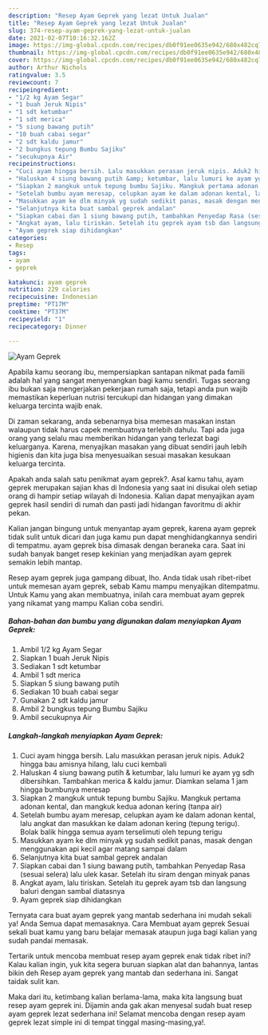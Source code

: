 ```yaml
---
description: "Resep Ayam Geprek yang lezat Untuk Jualan"
title: "Resep Ayam Geprek yang lezat Untuk Jualan"
slug: 374-resep-ayam-geprek-yang-lezat-untuk-jualan
date: 2021-02-07T10:16:32.162Z
image: https://img-global.cpcdn.com/recipes/db0f91ee0635e942/680x482cq70/ayam-geprek-foto-resep-utama.jpg
thumbnail: https://img-global.cpcdn.com/recipes/db0f91ee0635e942/680x482cq70/ayam-geprek-foto-resep-utama.jpg
cover: https://img-global.cpcdn.com/recipes/db0f91ee0635e942/680x482cq70/ayam-geprek-foto-resep-utama.jpg
author: Arthur Nichols
ratingvalue: 3.5
reviewcount: 7
recipeingredient:
- "1/2 kg Ayam Segar"
- "1 buah Jeruk Nipis"
- "1 sdt ketumbar"
- "1 sdt merica"
- "5 siung bawang putih"
- "10 buah cabai segar"
- "2 sdt kaldu jamur"
- "2 bungkus tepung Bumbu Sajiku"
- "secukupnya Air"
recipeinstructions:
- "Cuci ayam hingga bersih. Lalu masukkan perasan jeruk nipis. Aduk2 hingga bau amisnya hilang, lalu cuci kembali"
- "Haluskan 4 siung bawang putih &amp; ketumbar, lalu lumuri ke ayam yg sdh dibersihkan. Tambahkan merica &amp; kaldu jamur. Diamkan selama 1 jam hingga bumbunya meresap"
- "Siapkan 2 mangkuk untuk tepung bumbu Sajiku. Mangkuk pertama adonan kental, dan mangkuk kedua adonan kering (tanpa air)"
- "Setelah bumbu ayam meresap, celupkan ayam ke dalam adonan kental, lalu angkat dan masukkan ke dalam adonan kering (tepung terigu). Bolak balik hingga semua ayam terselimuti oleh tepung terigu"
- "Masukkan ayam ke dlm minyak yg sudah sedikit panas, masak dengan menggunakan api kecil agar matang sampai dalam"
- "Selanjutnya kita buat sambal geprek andalan"
- "Siapkan cabai dan 1 siung bawang putih, tambahkan Penyedap Rasa (sesuai selera) lalu ulek kasar. Setelah itu siram dengan minyak panas"
- "Angkat ayam, lalu tiriskan. Setelah itu geprek ayam tsb dan langsung baluri dengan sambal diatasnya"
- "Ayam geprek siap dihidangkan"
categories:
- Resep
tags:
- ayam
- geprek

katakunci: ayam geprek 
nutrition: 229 calories
recipecuisine: Indonesian
preptime: "PT17M"
cooktime: "PT37M"
recipeyield: "1"
recipecategory: Dinner

---
```



![Ayam Geprek](https://img-global.cpcdn.com/recipes/db0f91ee0635e942/680x482cq70/ayam-geprek-foto-resep-utama.jpg)

Apabila kamu seorang ibu, mempersiapkan santapan nikmat pada famili adalah hal yang sangat menyenangkan bagi kamu sendiri. Tugas seorang ibu bukan saja mengerjakan pekerjaan rumah saja, tetapi anda pun wajib memastikan keperluan nutrisi tercukupi dan hidangan yang dimakan keluarga tercinta wajib enak.

Di zaman  sekarang, anda sebenarnya bisa memesan masakan instan walaupun tidak harus capek membuatnya terlebih dahulu. Tapi ada juga orang yang selalu mau memberikan hidangan yang terlezat bagi keluarganya. Karena, menyajikan masakan yang dibuat sendiri jauh lebih higienis dan kita juga bisa menyesuaikan sesuai masakan kesukaan keluarga tercinta. 



Apakah anda salah satu penikmat ayam geprek?. Asal kamu tahu, ayam geprek merupakan sajian khas di Indonesia yang saat ini disukai oleh setiap orang di hampir setiap wilayah di Indonesia. Kalian dapat menyajikan ayam geprek hasil sendiri di rumah dan pasti jadi hidangan favoritmu di akhir pekan.

Kalian jangan bingung untuk menyantap ayam geprek, karena ayam geprek tidak sulit untuk dicari dan juga kamu pun dapat menghidangkannya sendiri di tempatmu. ayam geprek bisa dimasak dengan beraneka cara. Saat ini sudah banyak banget resep kekinian yang menjadikan ayam geprek semakin lebih mantap.

Resep ayam geprek juga gampang dibuat, lho. Anda tidak usah ribet-ribet untuk memesan ayam geprek, sebab Kamu mampu menyajikan ditempatmu. Untuk Kamu yang akan membuatnya, inilah cara membuat ayam geprek yang nikamat yang mampu Kalian coba sendiri.

<!--inarticleads1-->

##### Bahan-bahan dan bumbu yang digunakan dalam menyiapkan Ayam Geprek:

1. Ambil 1/2 kg Ayam Segar
1. Siapkan 1 buah Jeruk Nipis
1. Sediakan 1 sdt ketumbar
1. Ambil 1 sdt merica
1. Siapkan 5 siung bawang putih
1. Sediakan 10 buah cabai segar
1. Gunakan 2 sdt kaldu jamur
1. Ambil 2 bungkus tepung Bumbu Sajiku
1. Ambil secukupnya Air




<!--inarticleads2-->

##### Langkah-langkah menyiapkan Ayam Geprek:

1. Cuci ayam hingga bersih. Lalu masukkan perasan jeruk nipis. Aduk2 hingga bau amisnya hilang, lalu cuci kembali
1. Haluskan 4 siung bawang putih &amp; ketumbar, lalu lumuri ke ayam yg sdh dibersihkan. Tambahkan merica &amp; kaldu jamur. Diamkan selama 1 jam hingga bumbunya meresap
1. Siapkan 2 mangkuk untuk tepung bumbu Sajiku. Mangkuk pertama adonan kental, dan mangkuk kedua adonan kering (tanpa air)
1. Setelah bumbu ayam meresap, celupkan ayam ke dalam adonan kental, lalu angkat dan masukkan ke dalam adonan kering (tepung terigu). Bolak balik hingga semua ayam terselimuti oleh tepung terigu
1. Masukkan ayam ke dlm minyak yg sudah sedikit panas, masak dengan menggunakan api kecil agar matang sampai dalam
1. Selanjutnya kita buat sambal geprek andalan
1. Siapkan cabai dan 1 siung bawang putih, tambahkan Penyedap Rasa (sesuai selera) lalu ulek kasar. Setelah itu siram dengan minyak panas
1. Angkat ayam, lalu tiriskan. Setelah itu geprek ayam tsb dan langsung baluri dengan sambal diatasnya
1. Ayam geprek siap dihidangkan




Ternyata cara buat ayam geprek yang mantab sederhana ini mudah sekali ya! Anda Semua dapat memasaknya. Cara Membuat ayam geprek Sesuai sekali buat kamu yang baru belajar memasak ataupun juga bagi kalian yang sudah pandai memasak.

Tertarik untuk mencoba membuat resep ayam geprek enak tidak ribet ini? Kalau kalian ingin, yuk kita segera buruan siapkan alat dan bahannya, lantas bikin deh Resep ayam geprek yang mantab dan sederhana ini. Sangat taidak sulit kan. 

Maka dari itu, ketimbang kalian berlama-lama, maka kita langsung buat resep ayam geprek ini. Dijamin anda gak akan menyesal sudah buat resep ayam geprek lezat sederhana ini! Selamat mencoba dengan resep ayam geprek lezat simple ini di tempat tinggal masing-masing,ya!.

